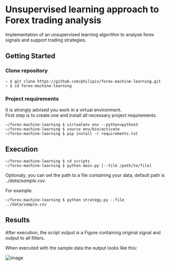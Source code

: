 # Unsupervised learning approach to Forex trading analysis  

Implementation of an unsupervised learning algorithm to analyse forex signals and support trading strategies. 

## Getting Started

### Clone repository

    ~ $ git clone https://github.com/philipiv/forex-machine-learning.git
    ~ $ cd forex-machine-learning

### Project requirements 

It is strongly advised you work in a virtual environment.\
First step is to create one and install all necessary project requirements.
       
    ~/forex-machine-learning $ virtualenv env --python=python3
    ~/forex-machine-learning $ source env/bin/activate
    ~/forex-machine-learning $ pip install -r requirements.txt

## Execution

    ~/forex-machine-learning $ cd scripts
    ~/forex-machine-learning $ python main.py [--file /path/to/file]

Optionaly, you can set the path to a file containing your data, default path is _../data/sample.csv_.

For example:

    ~/forex-machine-learning $ python strategy.py --file ../data/sample.csv

## Results

After execution, the script output is a Figure containing original signal and output to all filters.

When executed with the sample data the output looks like this:

![image](https://github.com/philipiv/rssi-filtering-kalman-grey-fourier-particles-bellavista2006/blob/master/sample_output.png)

